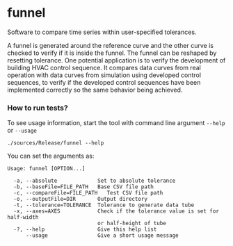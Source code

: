# funnel
Software to compare time series within user-specified tolerances.

A funnel is generated around the reference curve and the other curve is checked
to verify if it is inside the funnel. The funnel can be reshaped by resetting
tolerance. One potential application is to verify the development of building
HVAC control sequence. It compares data curves from real operation with
data curves from simulation using developed control sequences, to verify if the
developed control sequences have been implemented correctly so the same behavior
being achieved.

### How to run tests? ###

To see usage information, start the tool with command line argument `--help`
or `--usage`
```
./sources/Release/funnel --help
```
You can set the arguments as:
```
Usage: funnel [OPTION...]

  -a, --absolute             Set to absolute tolerance
  -b, --baseFile=FILE_PATH   Base CSV file path
  -c, --compareFile=FILE_PATH   Test CSV file path
  -o, --outputFile=DIR       Output directory
  -t, --tolerance=TOLERANCE  Tolerance to generate data tube
  -x, --axes=AXES            Check if the tolerance value is set for half-width
                             or half-height of tube
  -?, --help                 Give this help list
      --usage                Give a short usage message
```
